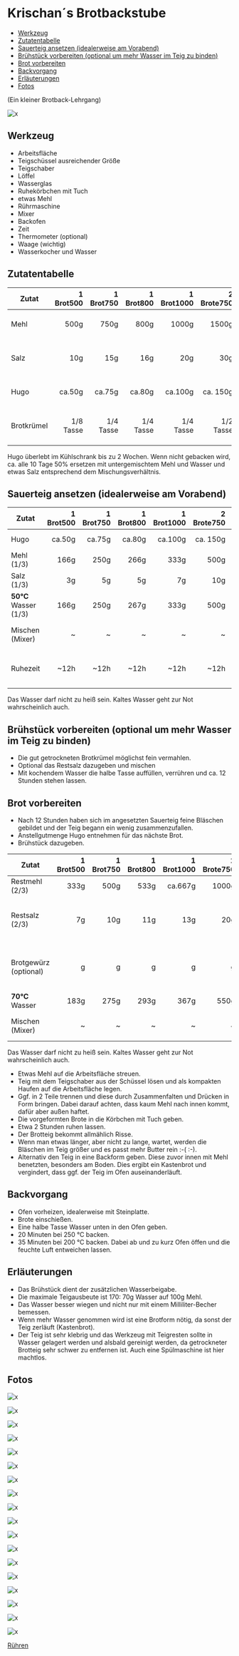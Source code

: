 # Krischan´s Brotbackstube

- [Werkzeug](#werkzeug)
- [Zutatentabelle](#zutatentabelle)
- [Sauerteig ansetzen (idealerweise am Vorabend)](#sauerteig-ansetzen-idealerweise-am-vorabend)
- [Brühstück vorbereiten (optional um mehr Wasser im Teig zu binden)](#brühstück-vorbereiten-optional-um-mehr-wasser-im-teig-zu-binden)
- [Brot vorbereiten](#brot-vorbereiten)
- [Backvorgang](#backvorgang)
- [Erläuterungen](#erläuterungen)
- [Fotos](#fotos)

(Ein kleiner Brotback-Lehrgang)

![x](./ref/IMG_20230202_132544.jpg)

## Werkzeug

* Arbeitsfläche
* Teigschüssel ausreichender Größe
* Teigschaber
* Löffel
* Wasserglas
* Ruhekörbchen mit Tuch
* etwas Mehl
* Rührmaschine
* Mixer
* Backofen
* Zeit
* Thermometer (optional)
* Waage (wichtig)
* Wasserkocher und Wasser

## Zutatentabelle

| Zutat                 | 1 Brot500 | 1 Brot750 | 1 Brot800 | 1 Brot1000| 2 Brote750| Info |
| -                     | -:        | -:        | -:        | -:        | -:        | :-   |
| Mehl                  | 500g      | 750g      | 800g      | 1000g     | 1500g     | Roggenmehl [Type 997 oder 1150](https://www.mein-mehl.de/mehlometer/roggenmehl/type-997-1150/) |
| Salz                  |  10g      |  15g      |  16g      |  20g      |   30g     | (2% der Mehlmenge) [Mohnheimer Salzsauer](https://www.baeckerlatein.de/monheimer-salzsauer-verfahren/) |
| Hugo                  |ca.50g     |ca.75g     |ca.80g     |ca.100g    |ca. 150g   | ca. 10% Anstellgut [Sauerteigansatz](https://www.sonachgefuehl.de/sauerteig-ansetzen-ist-kinderleicht/) |
| Brotkrümel            | 1/8 Tasse | 1/4 Tasse | 1/4 Tasse | 1/4 Tasse | 1/2 Tasse | getrocknete und fein gemahlen (optional) |

Hugo überlebt im Kühlschrank bis zu 2 Wochen. Wenn nicht gebacken wird, ca. alle 10 Tage 50% ersetzen mit untergemischtem Mehl und Wasser und etwas Salz entsprechend dem Mischungsverhältnis.

## Sauerteig ansetzen (idealerweise am Vorabend)

| Zutat                 | 1 Brot500 | 1 Brot750 | 1 Brot800 | 1 Brot1000| 2 Brote750| Info                        |
| -                     | -:        | -:        | -:        | -:        | -:        | :-                          |
| Hugo                  |   ca.50g  |   ca.75g  |   ca.80g  |   ca.100g |ca. 150g   | in die Teigschüssel         |
| Mehl (1/3)            |     166g  |     250g  |     266g  |      333g |    500g   | in die Teigschüssel         |
| Salz (1/3)            |       3g  |       5g  |       5g  |        7g |     10g   | in die Teigschüssel         |
| **50°C** Wasser (1/3) |     166g  |     250g  |     267g  |      333g |    500g   | in die Teigschüssel         |
| Mischen (Mixer)       |      ~    |      ~    |      ~    |      ~    |     ~     | Danach sofort reinigen      |
| Ruhezeit              |    ~12h   |    ~12h   |    ~12h   |    ~12h   |    ~12h   | Hängt von der Temperatur ab |

Das Wasser darf nicht zu heiß sein. Kaltes Wasser geht zur Not wahrscheinlich auch.

## Brühstück vorbereiten (optional um mehr Wasser im Teig zu binden)

* Die gut getrockneten Brotkrümel möglichst fein vermahlen.
* Optional das Restsalz dazugeben und mischen
* Mit kochendem Wasser die halbe Tasse auffüllen, verrühren und ca. 12 Stunden stehen lassen.

## Brot vorbereiten

* Nach 12 Stunden haben sich im angesetzten Sauerteig feine Bläschen gebildet und der Teig begann ein wenig zusammenzufallen.
* Anstellgutmenge Hugo entnehmen für das nächste Brot.
* Brühstück dazugeben.

| Zutat                 | 1 Brot500 | 1 Brot750 | 1 Brot800 | 1 Brot1000| 2 Brote750| Info                                                 |
| -                     | -:        | -:        | -:        | -:        | -:        | :-                                                   |
| Restmehl (2/3)        |     333g  |     500g  |     533g  |   ca.667g |    1000g  | in die Teigschüssel                                  |
| Restsalz (2/3)        |       7g  |      10g  |      11g  |       13g |      20g  | in die Teigschüssel, falls nich bereits im Brühstück |
| Brotgewürz (optional) |        g  |        g  |        g  |         g |        g  | in die Teigschüssel, falls nich bereits im Brühstück |
| **70°C** Wasser       |     183g  |     275g  |     293g  |      367g |     550g  | in die Teigschüssel                                  |
| Mischen (Mixer)       |      ~    |      ~    |      ~    |      ~    |     ~     | Danach sofort reinigen                               |

Das Wasser darf nicht zu heiß sein. Kaltes Wasser geht zur Not wahrscheinlich auch.

* Etwas Mehl auf die Arbeitsfläche streuen.
* Teig mit dem Teigschaber aus der Schüssel lösen und als kompakten Haufen auf die Arbeitsfläche legen.
* Ggf. in 2 Teile trennen und diese durch Zusammenfalten und Drücken in Form bringen. Dabei darauf achten, dass kaum Mehl nach innen kommt, dafür aber außen haftet.
* Die vorgeformten Brote in die Körbchen mit Tuch geben.
* Etwa 2 Stunden ruhen lassen.
* Der Brotteig bekommt allmählich Risse.
* Wenn man etwas länger, aber nicht zu lange, wartet, werden die Bläschen im Teig größer und es passt mehr Butter rein :-( :-).
* Alternativ den Teig in eine Backform geben. Diese zuvor innen mit Mehl benetzten, besonders am Boden. Dies ergibt ein Kastenbrot und vergindert, dass ggf. der Teig im Ofen auseinanderläuft.

## Backvorgang

* Ofen vorheizen, idealerweise mit Steinplatte.
* Brote einschießen.
* Eine halbe Tasse Wasser unten in den Ofen geben.
* 20 Minuten bei 250 °C backen.
* 35 Minuten bei 200 °C backen. Dabei ab und zu kurz Ofen öffen und die feuchte Luft entweichen lassen.

## Erläuterungen

* Das Brühstück dient der zusätzlichen Wasserbeigabe.
* Die maximale Teigausbeute ist 170: 70g Wasser auf 100g Mehl.
* Das Wasser besser wiegen und nicht nur mit einem Milliliter-Becher bemessen.
* Wenn mehr Wasser genommen wird ist eine Brotform nötig, da sonst der Teig zerläuft (Kastenbrot).
* Der Teig ist sehr klebrig und das Werkzeug mit Teigresten sollte in Wasser gelagert werden und alsbald gereinigt werden, da getrockneter Brotteig sehr schwer zu entfernen ist. Auch eine Spülmaschine ist hier machtlos.

## Fotos

![x](./ref/IMG_20230201_213036.jpg)

![x](./ref/IMG_20230202_084319.jpg)

![x](./ref/IMG_20230202_084214.jpg)

![x](./ref/IMG_20230202_084705.jpg)

![x](./ref/IMG_20230202_085436.jpg)

![x](./ref/IMG_20230202_091226.jpg)

![x](./ref/IMG_20230202_091334.jpg)

![x](./ref/IMG_20230202_091433.jpg)

![x](./ref/IMG_20230202_091436.jpg)

![x](./ref/IMG_20230202_091719.jpg)

![x](./ref/IMG_20230202_091804.jpg)

![x](./ref/IMG_20230202_091939.jpg)

![x](./ref/IMG_20230202_101541.jpg)

![x](./ref/IMG_20230202_114108.jpg)

![x](./ref/IMG_20230202_123210.jpg)

![x](./ref/IMG_20230202_132548.jpg)

![x](./ref/IMG_20230202_132606.jpg)

![x](./ref/IMG_20230202_135651.jpg)

[Rühren](./ref/VID_20230202_085440.mp4)
